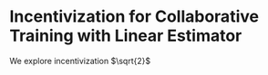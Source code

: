 # Incentivization for Collaborative Training with Linear Estimator

We explore incentivization $\sqrt{2}$